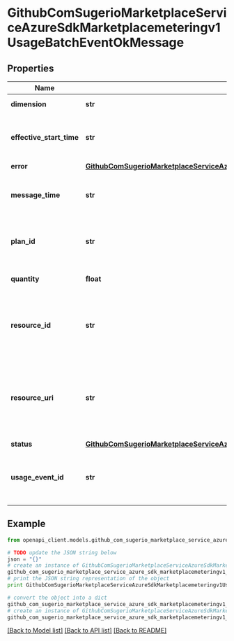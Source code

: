 # GithubComSugerioMarketplaceServiceAzureSdkMarketplacemeteringv1UsageBatchEventOkMessage


## Properties
Name | Type | Description | Notes
------------ | ------------- | ------------- | -------------
**dimension** | **str** | Dimension identifier | [optional] 
**effective_start_time** | **str** | Time in UTC when the usage event occurred | [optional] 
**error** | [**GithubComSugerioMarketplaceServiceAzureSdkMarketplacemeteringv1UsageEventConflictResponse**](GithubComSugerioMarketplaceServiceAzureSdkMarketplacemeteringv1UsageEventConflictResponse.md) |  | [optional] 
**message_time** | **str** | Time this message was created in UTC | [optional] 
**plan_id** | **str** | Plan associated with the purchased offer | [optional] 
**quantity** | **float** | Number of units consumed | [optional] 
**resource_id** | **str** | Identifier of the resource against which usage is emitted | [optional] 
**resource_uri** | **str** | Identifier of the managed app resource against which usage is emitted | [optional] 
**status** | [**GithubComSugerioMarketplaceServiceAzureSdkMarketplacemeteringv1UsageEventStatusEnum**](GithubComSugerioMarketplaceServiceAzureSdkMarketplacemeteringv1UsageEventStatusEnum.md) |  | [optional] 
**usage_event_id** | **str** | Unique identifier associated with the usage event | [optional] 

## Example

```python
from openapi_client.models.github_com_sugerio_marketplace_service_azure_sdk_marketplacemeteringv1_usage_batch_event_ok_message import GithubComSugerioMarketplaceServiceAzureSdkMarketplacemeteringv1UsageBatchEventOkMessage

# TODO update the JSON string below
json = "{}"
# create an instance of GithubComSugerioMarketplaceServiceAzureSdkMarketplacemeteringv1UsageBatchEventOkMessage from a JSON string
github_com_sugerio_marketplace_service_azure_sdk_marketplacemeteringv1_usage_batch_event_ok_message_instance = GithubComSugerioMarketplaceServiceAzureSdkMarketplacemeteringv1UsageBatchEventOkMessage.from_json(json)
# print the JSON string representation of the object
print GithubComSugerioMarketplaceServiceAzureSdkMarketplacemeteringv1UsageBatchEventOkMessage.to_json()

# convert the object into a dict
github_com_sugerio_marketplace_service_azure_sdk_marketplacemeteringv1_usage_batch_event_ok_message_dict = github_com_sugerio_marketplace_service_azure_sdk_marketplacemeteringv1_usage_batch_event_ok_message_instance.to_dict()
# create an instance of GithubComSugerioMarketplaceServiceAzureSdkMarketplacemeteringv1UsageBatchEventOkMessage from a dict
github_com_sugerio_marketplace_service_azure_sdk_marketplacemeteringv1_usage_batch_event_ok_message_form_dict = github_com_sugerio_marketplace_service_azure_sdk_marketplacemeteringv1_usage_batch_event_ok_message.from_dict(github_com_sugerio_marketplace_service_azure_sdk_marketplacemeteringv1_usage_batch_event_ok_message_dict)
```
[[Back to Model list]](../README.md#documentation-for-models) [[Back to API list]](../README.md#documentation-for-api-endpoints) [[Back to README]](../README.md)


